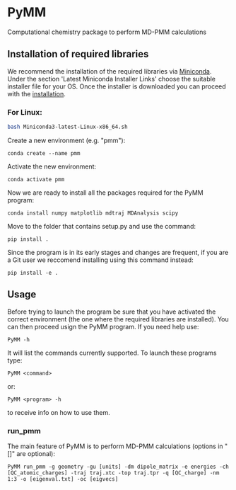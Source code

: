 # PyMM

Computational chemistry package to perform MD-PMM calculations

## Installation of required libraries

We recommend the installation of the required libraries via [Miniconda](https://docs.conda.io/en/latest/miniconda.html).
Under the section 'Latest Miniconda Installer Links' choose the suitable installer file for your OS.
Once the installer is downloaded you can proceed with the [installation](https://conda.io/projects/conda/en/latest/user-guide/install/index.html).

### For Linux:

```bash
bash Miniconda3-latest-Linux-x86_64.sh
```

Create a new environment (e.g. "pmm"):

```
conda create --name pmm
```

Activate the new environment:

```
conda activate pmm
```

Now we are ready to install all the packages required for the PyMM program:

```
conda install numpy matplotlib mdtraj MDAnalysis scipy
```

Move to the folder that contains setup.py and use the command:

```
pip install .
```

Since the program is in its early stages and changes are frequent, if you are a Git user we reccomend installing using this command instead:

```
pip install -e .
```

## Usage

Before trying to launch the program be sure that you have activated the correct environment (the one where the required libraries are installed).
You can then proceed usign the PyMM program.
If you need help use:

```
PyMM -h
```

It will list the commands currently supported. To launch these programs type:

```
PyMM <command>
```

or:

```
PyMM <program> -h
```

to receive info on how to use them.

### run_pmm

The main feature of PyMM is to perform MD-PMM calculations (options in "[]" are optional):

```
PyMM run_pmm -g geometry -gu [units] -dm dipole_matrix -e energies -ch [QC_atomic_charges] -traj traj.xtc -top traj.tpr -q [QC_charge] -nm 1:3 -o [eigenval.txt] -oc [eigvecs]
```
